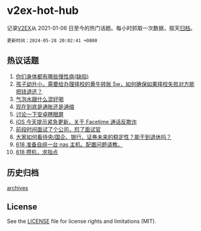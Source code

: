 # v2ex-hot-hub

 记录[V2EX](https://www.v2ex.com/)从 2021-01-06 日至今的热门话题。每小时抓取一次数据，按天[归档](archives)。

`更新时间：2024-05-28 20:02:41 +0800`

## 热议话题

1. [你们身体都有哪些慢性病(缺陷)](https://www.v2ex.com/t/1044703)
1. [孩子幼升小，需要给办理择校的黄牛转账 5w，如何确保如果择校失败对方能把钱退还？](https://www.v2ex.com/t/1044575)
1. [气泡水跟什么混好喝](https://www.v2ex.com/t/1044538)
1. [现在到底是通胀还是通缩](https://www.v2ex.com/t/1044558)
1. [讨论一下安卓瞎眼屏](https://www.v2ex.com/t/1044577)
1. [iOS 今天提示紧急更新，关于 Facetime 通话反欺诈](https://www.v2ex.com/t/1044539)
1. [前段时间面试了个公司，怼了面试官](https://www.v2ex.com/t/1044690)
1. [大家如何看待央/国企、银行、证券未来的稳定性？能干到退休吗？](https://www.v2ex.com/t/1044542)
1. [618 准备自组一台 nas 主机。配置问题请教。](https://www.v2ex.com/t/1044643)
1. [618 攒机，求指点](https://www.v2ex.com/t/1044655)

## 历史归档

[archives](archives)

## License

See the [LICENSE](LICENSE) file for license rights and limitations (MIT).
